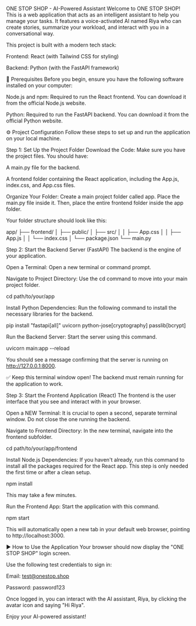 ONE STOP SHOP - AI-Powered Assistant
Welcome to ONE STOP SHOP! This is a web application that acts as an intelligent assistant to help you manage your tasks. It features a voice-activated AI named Riya who can create stories, summarize your workload, and interact with you in a conversational way.

This project is built with a modern tech stack:

Frontend: React (with Tailwind CSS for styling)

Backend: Python (with the FastAPI framework)

🚀 Prerequisites
Before you begin, ensure you have the following software installed on your computer:

Node.js and npm: Required to run the React frontend. You can download it from the official Node.js website.

Python: Required to run the FastAPI backend. You can download it from the official Python website.

⚙️ Project Configuration
Follow these steps to set up and run the application on your local machine.

Step 1: Set Up the Project Folder
Download the Code: Make sure you have the project files. You should have:

A main.py file for the backend.

A frontend folder containing the React application, including the App.js, index.css, and App.css files.

Organize Your Folder: Create a main project folder called app. Place the main.py file inside it. Then, place the entire frontend folder inside the app folder.

Your folder structure should look like this:

app/
├── frontend/
│   ├── public/
│   ├── src/
│   │   ├── App.css
│   │   ├── App.js
│   │   └── index.css
│   └── package.json
└── main.py

Step 2: Start the Backend Server (FastAPI)
The backend is the engine of your application.

Open a Terminal: Open a new terminal or command prompt.

Navigate to Project Directory: Use the cd command to move into your main project folder.

cd path/to/your/app

Install Python Dependencies: Run the following command to install the necessary libraries for the backend.

pip install "fastapi[all]" uvicorn python-jose[cryptography] passlib[bcrypt]

Run the Backend Server: Start the server using this command.

uvicorn main:app --reload

You should see a message confirming that the server is running on http://127.0.0.1:8000.

✅ Keep this terminal window open! The backend must remain running for the application to work.

Step 3: Start the Frontend Application (React)
The frontend is the user interface that you see and interact with in your browser.

Open a NEW Terminal: It is crucial to open a second, separate terminal window. Do not close the one running the backend.

Navigate to Frontend Directory: In the new terminal, navigate into the frontend subfolder.

cd path/to/your/app/frontend

Install Node.js Dependencies: If you haven't already, run this command to install all the packages required for the React app. This step is only needed the first time or after a clean setup.

npm install

This may take a few minutes.

Run the Frontend App: Start the application with this command.

npm start

This will automatically open a new tab in your default web browser, pointing to http://localhost:3000.

▶️ How to Use the Application
Your browser should now display the "ONE STOP SHOP" login screen.

Use the following test credentials to sign in:

Email: test@onestop.shop

Password: password123

Once logged in, you can interact with the AI assistant, Riya, by clicking the avatar icon and saying "Hi Riya".

Enjoy your AI-powered assistant!